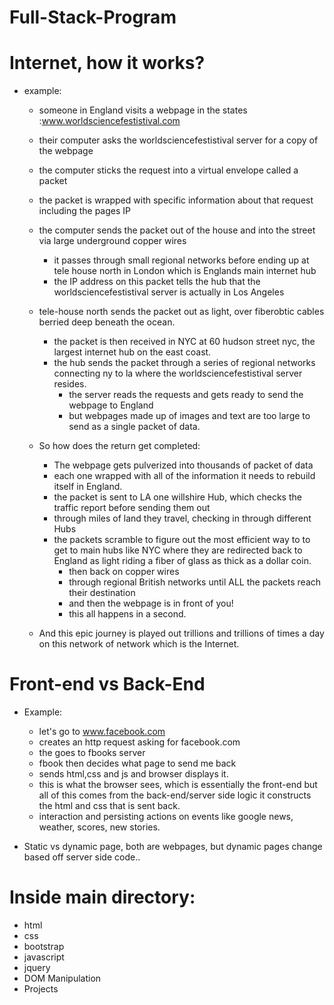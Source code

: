 # Full-Stack-Program

# Internet, how it works?

  - example:
      - someone in England visits a webpage in the states :www.worldsciencefestistival.com
      - their computer asks the worldsciencefestistival server for a copy of the webpage
      - the computer sticks the request into a virtual envelope called a packet
      - the packet is wrapped with specific information about that request including the pages IP
      - the computer sends the packet out of the house and into the street via large underground copper wires
          - it passes through small regional networks before ending up at tele house north in London which is Englands main internet hub
          - the IP address on this packet tells the hub that the worldsciencefestistival server is actually in Los Angeles

      - tele-house north sends the packet out as light, over fiberobtic cables berried deep beneath the ocean.
          - the packet is then received in NYC at 60 hudson street nyc, the largest internet hub on the east coast.
          - the hub sends the packet through a series of regional networks connecting ny to la where the worldsciencefestistival server resides.
              - the server reads the requests and gets ready to send the webpage to England
              - but webpages made up of images and text are too large to send as a single packet of data.


      - So how does the return get completed:
          - The webpage gets pulverized into thousands of packet of data
          - each one wrapped with all of the information it needs to rebuild itself in England.
          - the packet is sent to LA one willshire Hub, which checks the traffic report before sending them out
          - through miles of land they travel, checking in through different Hubs
          - the packets scramble to figure out the most efficient way to to get to main hubs like NYC where they are redirected back to England as light riding a fiber of glass as thick as a dollar coin.
              - then back on copper wires
              - through regional British networks until ALL the packets reach their destination
              - and then the webpage is in front of you!
              - this all happens in a second.



      - And this epic journey is played out trillions and trillions of times a day on this network of network which is the Internet.


# Front-end vs Back-End

- Example:
    - let's go to www.facebook.com
    - creates an http request asking for facebook.com
    - the goes to fbooks server
    - fbook then decides what page to send me back
    - sends html,css and js and browser displays it.
    - this is what the browser sees, which is essentially the front-end but all of this comes from the back-end/server side logic it constructs the html and css that is sent back.
    -  interaction and persisting actions on events like google news, weather, scores, new stories.

- Static vs dynamic page, both are webpages, but dynamic pages change based off server side code..

# Inside main directory:

- html
- css
- bootstrap
- javascript
- jquery
- DOM Manipulation
- Projects
